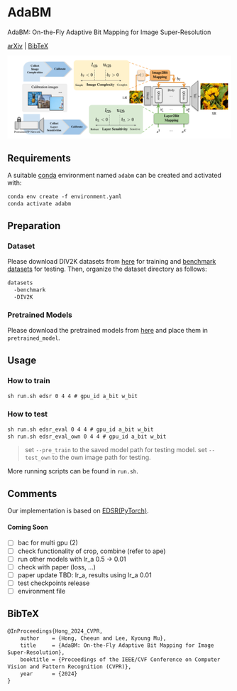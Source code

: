 # AdaBM
AdaBM: On-the-Fly Adaptive Bit Mapping for Image Super-Resolution

[arXiv](TBD) | [BibTeX](#bibtex)


<!-- <p align="center">
<img src=assets/results.gif />
</p> -->

<p align="center">
<img src=assets/cover_adabm.png />
</p>



## Requirements
A suitable [conda](https://conda.io/) environment named `adabm` can be created and activated with:
```
conda env create -f environment.yaml
conda activate adabm
```

## Preparation
### Dataset
Please download DIV2K datasets from [here](https://cv.snu.ac.kr/research/EDSR/DIV2K.tar) for training and [benchmark datasets](https://cv.snu.ac.kr/research/EDSR/benchmark.tar) for testing.
Then, organize the dataset directory as follows:

```
datasets
  -benchmark
  -DIV2K
```

### Pretrained Models
Please download the pretrained models from [here](TBD) and place them in `pretrained_model`.



## Usage

### How to train

```
sh run.sh edsr 0 4 4 # gpu_id a_bit w_bit 
```

### How to test

```
sh run.sh edsr_eval 0 4 4 # gpu_id a_bit w_bit 
sh run.sh edsr_eval_own 0 4 4 # gpu_id a_bit w_bit 
```

> set `--pre_train` to the saved model path for testing model.
> set `--test_own` to the own image path for testing.

More running scripts can be found in `run.sh`. 



## Comments
Our implementation is based on [EDSR(PyTorch)](https://github.com/thstkdgus35/EDSR-PyTorch).

#### Coming Soon
 - [ ] bac for multi gpu (2)
 - [ ] check functionality of crop, combine (refer to ape)
 - [ ] run other models with lr_a 0.5 -> 0.01
 - [ ] check with paper (loss, ...)
 - [ ] paper update TBD: lr_a, results using lr_a 0.01
 - [ ] test checkpoints release
 - [ ] environment file

## BibTeX
```
@InProceedings{Hong_2024_CVPR,
    author    = {Hong, Cheeun and Lee, Kyoung Mu},
    title     = {AdaBM: On-the-Fly Adaptive Bit Mapping for Image Super-Resolution},
    booktitle = {Proceedings of the IEEE/CVF Conference on Computer Vision and Pattern Recognition (CVPR)},
    year      = {2024}
}
```
